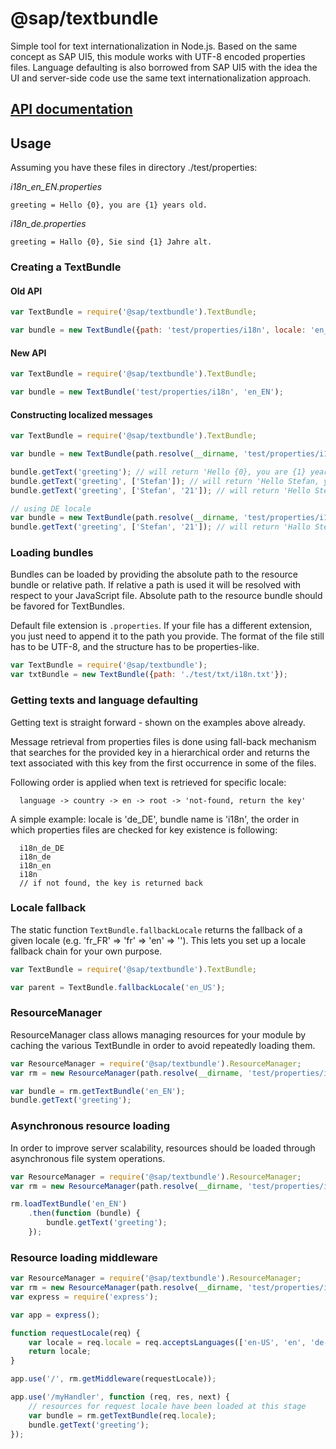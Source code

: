 @sap/textbundle
==========

Simple tool for text internationalization in Node.js. Based on the same concept as SAP UI5, this module works with UTF-8 encoded properties files.
Language defaulting is also borrowed from SAP UI5 with the idea the UI and server-side code
use the same text internationalization approach.

## [API documentation](./API.md)

## Usage

Assuming you have these files in directory ./test/properties:

*i18n_en_EN.properties*
```
greeting = Hello {0}, you are {1} years old.
```

*i18n_de.properties*
```
greeting = Hallo {0}, Sie sind {1} Jahre alt.
```

### Creating a TextBundle
#### Old API
```js
var TextBundle = require('@sap/textbundle').TextBundle;

var bundle = new TextBundle({path: 'test/properties/i18n', locale: 'en_EN' } );
```

#### New API
```js
var TextBundle = require('@sap/textbundle').TextBundle;

var bundle = new TextBundle('test/properties/i18n', 'en_EN');
```

#### Constructing localized messages
```js
var TextBundle = require('@sap/textbundle').TextBundle;

var bundle = new TextBundle(path.resolve(__dirname, 'test/properties/i18n'), 'en_EN');

bundle.getText('greeting'); // will return 'Hello {0}, you are {1} years old.'
bundle.getText('greeting', ['Stefan']); // will return 'Hello Stefan, you are undefined years old.'
bundle.getText('greeting', ['Stefan', '21']); // will return 'Hello Stefan, you are 21 years old.'

// using DE locale
var bundle = new TextBundle(path.resolve(__dirname, 'test/properties/i18n'), 'de');
bundle.getText('greeting', ['Stefan', '21']); // will return 'Hallo Stefan, Sie sind 21 Jahre alt.'
```

### Loading bundles
Bundles can be loaded by providing the absolute path to the resource bundle or relative path. If relative a path is used it will be resolved with respect to your JavaScript file. Absolute path to the resource bundle should be favored for TextBundles. 

Default file extension is `.properties`. If your file has a different extension, you just need to append it to the path you provide.
The format of the file still has to be UTF-8, and the structure has to be properties-like.

```js
var TextBundle = require('@sap/textbundle');
var txtBundle = new TextBundle({path: './test/txt/i18n.txt'});
```

### Getting texts and language defaulting

Getting text is straight forward - shown on the examples above already.

Message retrieval from properties files is done using fall-back mechanism that searches for the provided key
in a hierarchical order and returns the text associated with this key from the first occurrence in some of the files.

Following order is applied when text is retrieved for specific locale:

```
  language -> country -> en -> root -> 'not-found, return the key'
```


A simple example:  locale is 'de_DE', bundle name is 'i18n', the order in which properties files are checked for key existence is following:

```
  i18n_de_DE
  i18n_de
  i18n_en
  i18n
  // if not found, the key is returned back
```

### Locale fallback
The static function `TextBundle.fallbackLocale` returns the fallback of a given locale (e.g. 'fr_FR' => 'fr' => 'en' => ''). 
This lets you set up a locale fallback chain for your own purpose.
 
```js
var TextBundle = require('@sap/textbundle').TextBundle;

var parent = TextBundle.fallbackLocale('en_US');
```

### ResourceManager 
ResourceManager class allows managing resources for your module by caching the various TextBundle in order to avoid repeatedly loading them. 

```js
var ResourceManager = require('@sap/textbundle').ResourceManager;
var rm = new ResourceManager(path.resolve(__dirname, 'test/properties/i18n'));

var bundle = rm.getTextBundle('en_EN');
bundle.getText('greeting');
```

### Asynchronous resource loading
In order to improve server scalability, resources should be loaded through asynchronous file system operations.   

```js
var ResourceManager = require('@sap/textbundle').ResourceManager;
var rm = new ResourceManager(path.resolve(__dirname, 'test/properties/i18n'));

rm.loadTextBundle('en_EN')
    .then(function (bundle) {
        bundle.getText('greeting');
    });
```

### Resource loading middleware

```js
var ResourceManager = require('@sap/textbundle').ResourceManager;
var rm = new ResourceManager(path.resolve(__dirname, 'test/properties/i18n'));
var express = require('express');

var app = express();

function requestLocale(req) {
    var locale = req.locale = req.acceptsLanguages(['en-US', 'en', 'de-DE', 'de', 'fr-FR', 'fr']) || 'en';
    return locale;
}

app.use('/', rm.getMiddleware(requestLocale));

app.use('/myHandler', function (req, res, next) {
    // resources for request locale have been loaded at this stage 
    var bundle = rm.getTextBundle(req.locale);
    bundle.getText('greeting');
});
```
